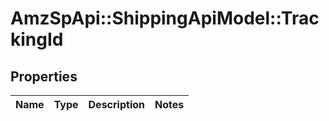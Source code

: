 # AmzSpApi::ShippingApiModel::TrackingId

## Properties
Name | Type | Description | Notes
------------ | ------------- | ------------- | -------------


